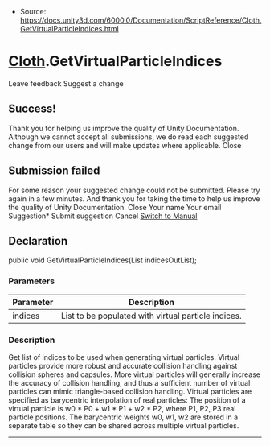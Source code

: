 * Source: https://docs.unity3d.com/6000.0/Documentation/ScriptReference/Cloth.GetVirtualParticleIndices.html

#  [Cloth](https://docs.unity3d.com/6000.0/Documentation/ScriptReference/Cloth.html).GetVirtualParticleIndices
Leave feedback
Suggest a change
## Success!
Thank you for helping us improve the quality of Unity Documentation. Although we cannot accept all submissions, we do read each suggested change from our users and will make updates where applicable.
Close
## Submission failed
For some reason your suggested change could not be submitted. Please <a>try again</a> in a few minutes. And thank you for taking the time to help us improve the quality of Unity Documentation.
Close
Your name Your email Suggestion* Submit suggestion
Cancel
[Switch to Manual](https://docs.unity3d.com/6000.0/Documentation/Manual/class-Cloth.html "Go to Cloth Component in the Manual")
## Declaration
public void GetVirtualParticleIndices(List<uint> indicesOutList); 
### Parameters
Parameter | Description  
---|---  
indices | List to be populated with virtual particle indices.  
### Description
Get list of indices to be used when generating virtual particles.
Virtual particles provide more robust and accurate collision handling against collision spheres and capsules. More virtual particles will generally increase the accuracy of collision handling, and thus a sufficient number of virtual particles can mimic triangle-based collision handling. Virtual particles are specified as barycentric interpolation of real particles: The position of a virtual particle is w0 * P0 + w1 * P1 + w2 * P2, where P1, P2, P3 real particle positions. The barycentric weights w0, w1, w2 are stored in a separate table so they can be shared across multiple virtual particles.
* * *
